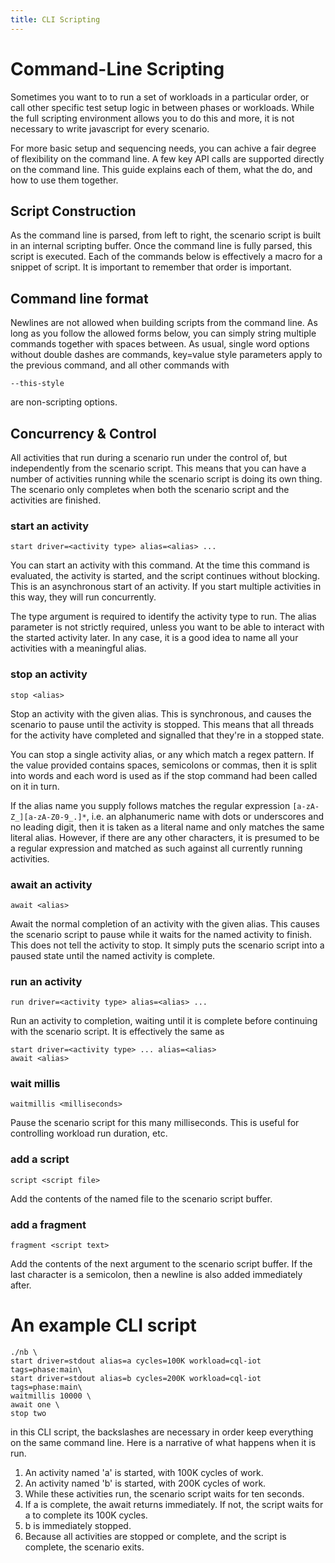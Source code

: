 ```yaml
---
title: CLI Scripting
---
```


# Command-Line Scripting

Sometimes you want to to run a set of workloads in a particular order, or call other specific test setup logic in
between phases or workloads. While the full scripting environment allows you to do this and more, it is not necessary to
write javascript for every scenario.

For more basic setup and sequencing needs, you can achive a fair degree of flexibility on the command line. A few key
API calls are supported directly on the command line. This guide explains each of them, what the do, and how to use them
together.

## Script Construction

As the command line is parsed, from left to right, the scenario script is built in an internal scripting buffer. Once
the command line is fully parsed, this script is executed. Each of the commands below is effectively a macro for a
snippet of script. It is important to remember that order is important.

## Command line format

Newlines are not allowed when building scripts from the command line. As long as you follow the allowed forms below, you
can simply string multiple commands together with spaces between. As usual, single word options without double dashes
are commands, key=value style parameters apply to the previous command, and all other commands with

    --this-style

are non-scripting options.

## Concurrency & Control

All activities that run during a scenario run under the control of, but independently from the scenario script. This
means that you can have a number of activities running while the scenario script is doing its own thing. The scenario
only completes when both the scenario script and the activities are finished.

### start an activity

`start driver=<activity type> alias=<alias> ...`

You can start an activity with this command. At the time this command is evaluated, the activity is started, and the
script continues without blocking. This is an asynchronous start of an activity. If you start multiple activities in
this way, they will run concurrently.

The type argument is required to identify the activity type to run. The alias parameter is not strictly required, unless
you want to be able to interact with the started activity later. In any case, it is a good idea to name all your
activities with a meaningful alias.

### stop an activity

`stop <alias>`

Stop an activity with the given alias. This is synchronous, and causes the scenario to pause until the activity is
stopped. This means that all threads for the activity have completed and signalled that they're in a stopped state.

You can stop a single activity alias, or any which match a regex pattern. If the value provided
contains spaces, semicolons or commas, then it is split into words and each word is used as if
the stop command had been called on it in turn.

If the alias name you supply follows matches the regular expression `[a-zA-Z_][a-zA-Z0-9_.]*`, i.e. an alphanumeric
name with dots or underscores and no leading digit, then it is taken as a literal name and only
matches the same literal alias. However, if there are any other characters, it is presumed to be
a regular expression and matched as such against all currently running activities.

### await an activity

`await <alias>`

Await the normal completion of an activity with the given alias. This causes the scenario script to pause while it waits
for the named activity to finish. This does not tell the activity to stop. It simply puts the scenario script into a
paused state until the named activity is complete.

### run an activity

`run driver=<activity type> alias=<alias> ...`

Run an activity to completion, waiting until it is complete before continuing with the scenario script. It is
effectively the same as

    start driver=<activity type> ... alias=<alias>
    await <alias>

### wait millis

`waitmillis <milliseconds>`

Pause the scenario script for this many milliseconds. This is useful for controlling workload run duration, etc.

### add a script

`script <script file>`

Add the contents of the named file to the scenario script buffer.

### add a fragment

`fragment <script text>`

Add the contents of the next argument to the scenario script buffer. If the last character is a
semicolon, then a newline is also added immediately after.

# An example CLI script

~~~text
./nb \
start driver=stdout alias=a cycles=100K workload=cql-iot tags=phase:main\
start driver=stdout alias=b cycles=200K workload=cql-iot tags=phase:main\
waitmillis 10000 \
await one \
stop two
~~~

in this CLI script, the backslashes are necessary in order keep everything on the same command line. Here is a narrative
of what happens when it is run.

1. An activity named 'a' is started, with 100K cycles of work.
2. An activity named 'b' is started, with 200K cycles of work.
3. While these activities run, the scenario script waits for ten seconds.
4. If a is complete, the await returns immediately. If not, the
   script waits for a to complete its 100K cycles.
5. b is immediately stopped.
6. Because all activities are stopped or complete, and the script is complete, the scenario exits.



